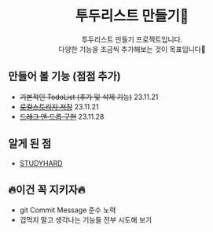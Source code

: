 <div align="center">
<h1>투두리스트 만들기📖</h1>
투두리스트 만들기 프로젝트입니다.<br> 다양한 기능을 조금씩 추가해보는 것이 목표입니다🫡 
</div>


## 만들어 볼 기능 (점점 추가)
- <s>기본적인 TodoList (추가 및 삭제 기능)</s> 23.11.21 
- <s>[로컬스토리지 저장](https://studysmart.tistory.com/93)</s> 23.11.21
- <s>[드래그 앤 드롭 구현](https://studysmart.tistory.com/98)</s> 23.11.28




## 알게 된 점
- [STUDYHARD](/STUDYHARD.md)


## 🔥이건 꼭 지키자🔥
- git Commit Message 준수 노력
- 겁먹지 말고 생각나는 기능들 전부 시도해 보기
